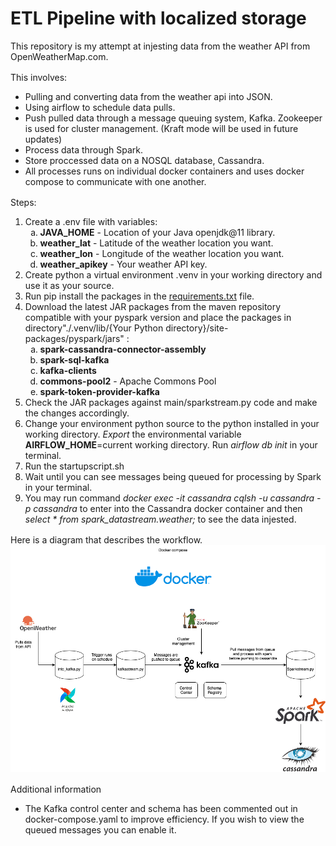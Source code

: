 <div>
    <h1>ETL Pipeline with localized storage</h1>
    <span>This repository is my attempt at injesting data from the weather API from OpenWeatherMap.com.</span>
</div>

<div style="margin-top:16px;margin-bottom:16px">
<span>
    This involves:
    <ul>
        <li>Pulling and converting data from the weather api into JSON.
        <li>Using airflow to schedule data pulls.
        <li>Push pulled data through a message queuing system, Kafka. Zookeeper is used for cluster management. (Kraft mode will be used in future updates)
        <li>Process data through Spark.
        <li>Store proccessed data on a NOSQL database, Cassandra.
        <li>All processes runs on individual docker containers and uses docker compose to communicate with one another.
    </il>
</span>
</div>

<div>
<span>
    Steps:
    <ol>
        <li>Create a .env file with variables:
            <ol type="a">
                <li><b>JAVA_HOME</b> - Location of your Java openjdk@11 library.
                <li><b>weather_lat</b> - Latitude of the weather location you want.
                <li><b>weather_lon</b> - Longitude of the weather location you want.
                <li><b>weather_apikey</b> - Your weather API key.
            </ol>
        <li>Create python a virtual environment .venv in your working directory and use it as your source.
        <li>Run pip install the packages in the <u>requirements.txt</u> file.
        <li>Download the latest JAR packages from the maven repository compatible with your pyspark version and place the packages in directory"./.venv/lib/{Your Python directory}/site-packages/pyspark/jars" :
            <ol type="a">
                <li><b>spark-cassandra-connector-assembly</b>
                <li><b>spark-sql-kafka</b>
                <li><b>kafka-clients</b>
                <li><b>commons-pool2</b> - Apache Commons Pool
                <li><b>spark-token-provider-kafka</b>
            </ol>
        <li>Check the JAR packages against main/sparkstream.py code and make the changes accordingly.
        <li>Change your environment python source to the python installed in your working directory. <i>Export</i> the environmental variable <b>AIRFLOW_HOME</b>=current working directory. Run <i>airflow db init</i> in your terminal.
        <li>Run the startupscript.sh
        <li>Wait until you can see messages being queued for processing by Spark in your terminal.
        <li>You may run command <i>docker exec -it cassandra cqlsh -u cassandra -p cassandra</i> to enter into the Cassandra docker container and then <i>select * from spark_datastream.weather;</i> to see the data injested.
    </ol>
</span>
</div>

<div style="margin-top:16px;margin-bottom:16px">
    Here is a diagram that describes the workflow.
    <img src = "https://github.com/fabianono/ETL_LocalPipeline/blob/master/ETL_LocalPipeline-Diagram.png">
</div>

<div>
    Additional information
    <ul>
        <li>The Kafka control center and schema has been commented out in docker-compose.yaml to improve efficiency. If you wish to view the queued messages you can enable it.
    </ul>
</div>
